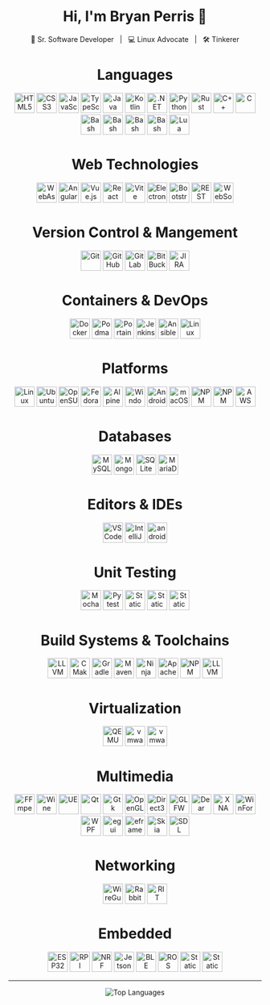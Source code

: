 <!-- README.md for Bryan Perris -->

<h1 align="center">Hi, I'm Bryan Perris 👋</h1>
<p align="center">
  🚀 Sr. Software Developer &nbsp;&nbsp;|&nbsp;&nbsp; 💻 Linux Advocate &nbsp;&nbsp;|&nbsp;&nbsp; 🛠️ Tinkerer
</p>



<h1 align="center">Languages</h1>
<p align="center">
  <img src="https://cdn.simpleicons.org/html5/E34F26" alt="HTML5" height="40"/>
  <img src="https://cdn.simpleicons.org/css3/1572B6" alt="CSS3" height="40"/>
  <img src="https://cdn.simpleicons.org/javascript/F7DF1E" alt="JavaScript" height="40"/>
  <img src="https://cdn.simpleicons.org/typescript/3178C6" alt="TypeScript" height="40"/>
  <img src="https://raw.githubusercontent.com/marwin1991/profile-technology-icons/refs/heads/main/icons/java.png" alt="Java" height="40"/>
  <img src="https://cdn.simpleicons.org/kotlin/7F52FF" alt="Kotlin" height="40"/>
  <img src="https://cdn.simpleicons.org/dotnet/512BD4" alt=".NET" height="40"/>
  <img src="https://cdn.simpleicons.org/python/3776AB" alt="Python" height="40"/>
  <img src="https://cdn.simpleicons.org/rust/DEA584" alt="Rust" height="40"/>
  <img src="https://cdn.simpleicons.org/cplusplus/00599C" alt="C++" height="40"/>
  <img src="https://cdn.simpleicons.org/c/A8B9CC" alt="C" height="40"/>
  <img src="https://cdn.simpleicons.org/gnubash/4EAA25" alt="Bash" height="40"/>
  <img src="https://cdn.simpleicons.org/ruby/CC342D" alt="Bash" height="40"/>
  <img src="https://cdn.simpleicons.org/php/777BB4" alt="Bash" height="40"/>
  <img src="https://cdn.simpleicons.org/nodedotjs/5FA04E" alt="Bash" height="40"/>
  <img src="https://raw.githubusercontent.com/marwin1991/profile-technology-icons/refs/heads/main/icons/lua.png" alt="Lua" height="40"/>
</p>

<h1 align="center">Web Technologies</h1>
<p align="center">
  <img src="https://raw.githubusercontent.com/marwin1991/profile-technology-icons/refs/heads/main/icons/webassembly.png" alt="WebAssembly" height="40"/>
  <img src="https://raw.githubusercontent.com/marwin1991/profile-technology-icons/refs/heads/main/icons/angular.png" alt="Angular" height="40"/>
  <img src="https://raw.githubusercontent.com/marwin1991/profile-technology-icons/refs/heads/main/icons/vue_js.png" alt="Vue.js" height="40"/>
  <img src="https://raw.githubusercontent.com/marwin1991/profile-technology-icons/refs/heads/main/icons/react.png" alt="React" height="40"/>
  <img src="https://raw.githubusercontent.com/marwin1991/profile-technology-icons/refs/heads/main/icons/vite.png" alt="Vite" height="40"/>
  <img src="https://raw.githubusercontent.com/marwin1991/profile-technology-icons/refs/heads/main/icons/electron.png" alt="Electron" height="40"/>
  <img src="https://raw.githubusercontent.com/marwin1991/profile-technology-icons/refs/heads/main/icons/bootstrap.png" alt="Bootstrap" height="40"/>
  <img src="https://raw.githubusercontent.com/marwin1991/profile-technology-icons/refs/heads/main/icons/rest.png" alt="REST API" height="40"/>
  <img src="https://raw.githubusercontent.com/marwin1991/profile-technology-icons/refs/heads/main/icons/websocket.png" alt="WebSocket" height="40"/>
</p>

<h1 align="center">Version Control & Mangement</h1>
<p align="center">
  <img src="https://cdn.simpleicons.org/git/F05032" alt="Git" height="40"/>
  <img src="https://cdn.simpleicons.org/github/181717" alt="GitHub" height="40"/>
  <img src="https://cdn.simpleicons.org/gitlab/FCA121" alt="GitLab" height="40"/>
  <img src="https://cdn.simpleicons.org/bitbucket/0052CC" alt="BitBucket" height="40"/>
  <img src="https://cdn.simpleicons.org/jira/0052CC" alt="JIRA" height="40"/>
</p>

<h1 align="center">Containers & DevOps</h1>
<p align="center">
  <img src="https://cdn.simpleicons.org/docker/2496ED" alt="Docker" height="40"/>
  <img src="https://cdn.simpleicons.org/podman/892CA0" alt="Podman" height="40"/>
  <img src="https://cdn.simpleicons.org/portainer/13BEF9" alt="Portainer" height="40"/>
  <img src="https://raw.githubusercontent.com/marwin1991/profile-technology-icons/refs/heads/main/icons/jenkins.png" alt="Jenkins" height="40"/>
  <img src="https://raw.githubusercontent.com/marwin1991/profile-technology-icons/refs/heads/main/icons/ansible.png" alt="Ansible" height="40"/>
  <img src="https://cdn.simpleicons.org/vagrant/1868F2" alt="Linux" height="40"/>
</p>

<h1 align="center">Platforms</h1>
<p align="center">
  <img src="https://cdn.simpleicons.org/linux/FCC624" alt="Linux" height="40"/>
  <img src="https://cdn.simpleicons.org/ubuntu/E95420" alt="Ubuntu" height="40"/>
  <img src="https://cdn.simpleicons.org/opensuse/73BA25" alt="OpenSUSE" height="40"/>
  <img src="https://cdn.simpleicons.org/fedora/294172" alt="Fedora" height="40"/>
  <img src="https://cdn.simpleicons.org/alpinelinux/0D597F" alt="Alpine Linux" height="40"/>
  <img src="https://raw.githubusercontent.com/marwin1991/profile-technology-icons/refs/heads/main/icons/windows.png" alt="Windows" height="40"/>
  <img src="https://cdn.simpleicons.org/android/3DDC84" alt="Android" height="40"/>
  <img src="https://cdn.simpleicons.org/apple/000000" alt="macOS" height="40"/>
  <img src="https://cdn.simpleicons.org/distrobox/4F433C" alt="NPM" height="40"/>
  <img src="https://cdn.simpleicons.org/rockylinux/10B981" alt="NPM" height="40"/>
  <img src="https://raw.githubusercontent.com/marwin1991/profile-technology-icons/refs/heads/main/icons/aws.png" alt="AWS" height="40"/>
</p>

<h1 align="center">Databases</h1>
<p align="center">
  <img src="https://raw.githubusercontent.com/marwin1991/profile-technology-icons/refs/heads/main/icons/mysql.png" alt="MySQL" height="40"/>
  <img src="https://raw.githubusercontent.com/marwin1991/profile-technology-icons/refs/heads/main/icons/mongodb.png" alt="MongoDB" height="40"/>
  <img src="https://raw.githubusercontent.com/marwin1991/profile-technology-icons/refs/heads/main/icons/sqlite.png" alt="SQLite" height="40"/>
  <img src="https://raw.githubusercontent.com/marwin1991/profile-technology-icons/refs/heads/main/icons/mariadb.png" alt="MariaDB" height="40"/>
</p>

<h1 align="center">Editors & IDEs</h1>
<p align="center">
  <img src="https://raw.githubusercontent.com/marwin1991/profile-technology-icons/refs/heads/main/icons/visual_studio_code.png" alt="VS Code" height="40"/>
  <img src="https://raw.githubusercontent.com/marwin1991/profile-technology-icons/refs/heads/main/icons/intellij.png" alt="IntelliJ IDEA" height="40"/>
  <img src="https://cdn.simpleicons.org/androidstudio/3DDC84" alt="androidstudio" height="40"/>
</p>

<h1 align="center">Unit Testing</h1>
<p align="center">
  <img src="https://raw.githubusercontent.com/marwin1991/profile-technology-icons/refs/heads/main/icons/mocha.png" alt="Mocha" height="40"/>
  <img src="https://cdn.simpleicons.org/pytest/0A9EDC" alt="Pytest" height="40"/>
  <img alt="Static Badge" src="https://img.shields.io/badge/xUnit-gray" height="40">
  <img alt="Static Badge" src="https://img.shields.io/badge/GTest-gray" height="40">
  <img alt="Static Badge" src="https://img.shields.io/badge/Cargo_Test-gray" height="40">
</p>

<h1 align="center">Build Systems & Toolchains</h1>
<p align="center">
  <img src="https://cdn.simpleicons.org/gnu/A42E2B" alt="LLVM" height="40"/>
  <img src="https://cdn.simpleicons.org/cmake/064F8C" alt="CMake" height="40"/>
  <img src="https://cdn.simpleicons.org/gradle/02303A" alt="Gradle" height="40"/>
  <img src="https://raw.githubusercontent.com/marwin1991/profile-technology-icons/refs/heads/main/icons/maven.png" alt="Maven" height="40"/>
  <img src="https://img.shields.io/badge/Ninja-grey?logoColor=white" alt="Ninja" height="40"/>
  <img src="https://cdn.simpleicons.org/apacheant/A9150B" alt="Apache Ant" height="40"/>
  <img src="https://cdn.simpleicons.org/npm/CB3837" alt="NPM" height="40"/>
  <img src="https://cdn.simpleicons.org/llvm/262D71" alt="LLVM" height="40"/>
</p>

<h1 align="center">Virtualization</h1>
<p align="center">
  <img src="https://cdn.simpleicons.org/qemu/FF6600" alt="QEMU" height="40"/>
  <img src="https://cdn.simpleicons.org/vmware/607078" alt="vmware" height="40"/>
  <img src="https://cdn.simpleicons.org/virtualbox/2F61B4" alt="vmware" height="40"/>
</p>

<h1 align="center">Multimedia</h1>
<p align="center">
  <img src="https://cdn.simpleicons.org/ffmpeg/007808" alt="FFmpeg" height="40"/>
  <img src="https://cdn.simpleicons.org/wine/800000" alt="Wine" height="40"/>
  <img src="https://raw.githubusercontent.com/marwin1991/profile-technology-icons/refs/heads/main/icons/unreal_engine.png" alt="UE" height="40"/>
  <img src="https://cdn.simpleicons.org/qt/41CD52" alt="Qt" height="40"/>
  <img src="https://img.shields.io/badge/Gtk-grey?logo=gnome&logoColor=white" alt="Gtk" height="40"/>
  <img src="https://img.shields.io/badge/OpenGL-grey?logo=opengl&logoColor=white" alt="OpenGL" height="40"/>
  <img src="https://img.shields.io/badge/Direct3D-grey?logo=directx&logoColor=white" alt="Direct3D" height="40"/>
  <img src="https://img.shields.io/badge/GLFW-grey?logo=code&logoColor=white" alt="GLFW" height="40"/>
  <img src="https://img.shields.io/badge/Dear_ImGui-grey?logo=raycast&logoColor=white" alt="Dear ImGui" height="40"/>
  <img src="https://img.shields.io/badge/XNA-grey?logo=microsoft&logoColor=white" alt="XNA" height="40"/>
  <img src="https://img.shields.io/badge/WinForms-grey?logo=windows&logoColor=white" alt="WinForms" height="40"/>
  <img src="https://img.shields.io/badge/WPF-grey?logo=windows&logoColor=white" alt="WPF" height="40"/>
  <img src="https://img.shields.io/badge/egui-grey?logo=rust&logoColor=white" alt="egui" height="40"/>
  <img src="https://img.shields.io/badge/eframe-grey?logo=rust&logoColor=white" alt="eframe" height="40"/>
  <img src="https://img.shields.io/badge/Skia-grey?logo=skia&logoColor=white" alt="Skia" height="40"/>
  <img src="https://img.shields.io/badge/SDL-darkblue" alt="SDL" height="40"/>
</p>

<h1 align="center">Networking</h1>
<p align="center">
  <img src="https://cdn.simpleicons.org/wireguard/88171A" alt="WireGuard" height="40"/>
  <img src="https://cdn.simpleicons.org/rabbitmq/FF6600" alt="RabbitMQ" height="40"/>
  <img alt="RIT DDS" src="https://img.shields.io/badge/RTI_DDS-blue" height="40">
</p>

<h1 align="center">Embedded</h1>
<p align="center">
  <img src="https://cdn.simpleicons.org/espressif/E7352C" alt="ESP32" height="40"/>
  <img src="https://cdn.simpleicons.org/raspberrypi/A22846" alt="RPI" height="40"/>
  <img src="https://cdn.simpleicons.org/nordicsemiconductor/00A9CE" alt="NRF" height="40"/>
  <img src="https://cdn.simpleicons.org/nvidia/76B900" alt="Jetson" height="40"/>
  <img src="https://cdn.simpleicons.org/bluetooth/0082FC" alt="BLE" height="40"/>
  <img src="https://cdn.simpleicons.org/ros/22314E" alt="ROS" height="40"/>
  <img alt="Static Badge" src="https://img.shields.io/badge/Zephyr-purple" height="40">
  <img alt="Static Badge" src="https://img.shields.io/badge/I²C-gray" height="40">
</p>

---
<!--
<p align="center">
  <img src="https://github-readme-stats.vercel.app/api?username=bryanperris&show_icons=true&theme=tokyonight" alt="GitHub Stats"/>
</p>

<p align="center">
  <img src="https://github-readme-streak-stats.herokuapp.com/?user=bryanperris&theme=tokyonight" alt="GitHub Streak"/>
</p>-->

<p align="center">
  <img src="https://github-readme-stats.vercel.app/api/top-langs/?username=bryanperris&layout=compact&theme=tokyonight" alt="Top Languages"/>
</p>
